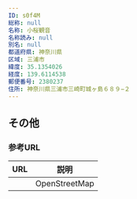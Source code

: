 ```yaml
---
ID: s0f4M
総称: null
名称: 小桜観音
名称読み: null
別名: null
都道府県: 神奈川県
区域: 三浦市
緯度: 35.1354026
経度: 139.6114538
郵便番号: 2380237
住所: 神奈川県三浦市三崎町城ヶ島６８９−２
---
```


## その他

### 参考URL

| URL | 説明          |
| --- | ------------- |
|     | OpenStreetMap |
